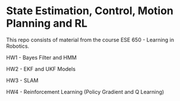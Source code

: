 # State Estimation, Control, Motion Planning and RL
This repo consists of material from the course ESE 650 - Learning in Robotics. 

HW1 - Bayes Filter and HMM

HW2 - EKF and UKF Models

HW3 - SLAM

HW4 - Reinforcement Learning (Policy Gradient and Q Learning)
